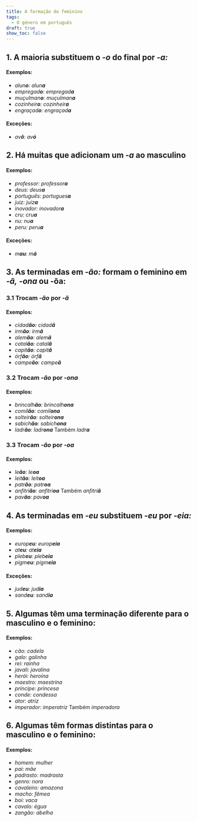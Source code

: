 ```yaml
---
title: A formação do feminino
tags:
  - O género em português
draft: true
show_toc: false
---
```

## 1. A maioria substituem o *-o* do final por *-a:* 

#### Exemplos:
- *alun**o**:* *alun**a***
- *empregad**o**:* *empregad**a***
- *muçulman**o**:* *muçulman**a***
- *cozinheir**o**:* *cozinheir**a***
- *engraçad**o**:* *engraçad**a***
#### Exceções: 
- *av**ô**:* *av**ó***

## 2. Há muitas que adicionam um *-a* ao masculino

#### Exemplos:
- *professor:* *professor**a***
- *deus:* *deus**a***
- *português:* *portugues**a***
- *juiz:* *juíz**a***
- *inovador:* *inovador**a***
- *cru:* *cru**a***
- *nu:* *nu**a***
- *peru:* *peru**a***

#### Exceções:
- *m**au**:* *m**á***

## 3. As terminadas em *-ão:* formam o feminino em *-ã,* *-ona* ou -õa: 

### 3.1 Trocam *-ão* por *-ã*
#### Exemplos:
- *cidad**ão:*** *cidad**ã***
- *irm**ão**:* *irm**ã***
- *alem**ão**:* *alem**ã***
- *catal**ão**:* *catal**ã***
- *capit**ão**:* *capit**ã***
- *órf**ão**:* *órf**ã***
- *campe**ão**:* *campe**ã***

### 3.2 Trocam *-ão* por *-ona*
#### Exemplos:
- *brincalh**ão**:* *brincalh**ona***
- *comil**ão**:* *comil**ona***
- *solteir**ão**:* *solteir**ona***
- *sabich**ão**:* *sabich**ona***
- *ladr**ão**:* *ladr**ona*** Também *ladr**a***

### 3.3 Trocam *-ão* por *-oa*
#### Exemplos: 
- *le**ão**:* *le**oa***
- *leit**ão**:* *leit**oa***
- *patr**ão**:* *patr**oa***
- *anfitri**ão**:* *anfitri**oa*** Também *anfitri**ã***
- *pav**ão**:* *pav**oa***


## 4. As terminadas em *-eu* substituem *-eu* por *-eia:* 
#### Exemplos:
- *europ**eu**:* *europ**eia***
- *at**eu**:* *at**eia***
- *pleb**eu**:* *pleb**eia***
- *pigm**eu**:* *pigm**eia***

#### Exceções: 
- *jud**eu**:* *jud**ia***
- *sand**eu**:* *sand**ia***

## 5. Algumas têm uma terminação diferente para o masculino e o feminino:
#### Exemplos:
- *cão:* *cadela*
- *galo:* *galinha*
- *rei:* *rainha*
- *javali:* *javalina*
- *herói:* *heroína*
- *maestro:* *maestrina*
- *príncipe:* *princesa*
- *conde:* *condessa*
- *ator:* *atriz*
- *imperador:* *imperatriz* Também *imperadora*

## 6. Algumas têm formas distintas para o masculino e o feminino:
#### Exemplos:
- *homem:* *mulher*
- *pai:* *mãe*
- *padrasto:* *madrasta*
- *genro:* *nora*
- *cavaleiro:* *amazona*
- *macho:* *fêmea*
- *boi:* *vaca*
- *cavalo:* *égua*
- *zangão:* *abelha*

